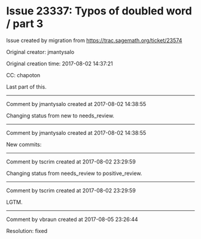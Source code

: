 # Issue 23337: Typos of doubled word / part 3

Issue created by migration from https://trac.sagemath.org/ticket/23574

Original creator: jmantysalo

Original creation time: 2017-08-02 14:37:21

CC:  chapoton

Last part of this.


---

Comment by jmantysalo created at 2017-08-02 14:38:55

Changing status from new to needs_review.


---

Comment by jmantysalo created at 2017-08-02 14:38:55

New commits:


---

Comment by tscrim created at 2017-08-02 23:29:59

Changing status from needs_review to positive_review.


---

Comment by tscrim created at 2017-08-02 23:29:59

LGTM.


---

Comment by vbraun created at 2017-08-05 23:26:44

Resolution: fixed
